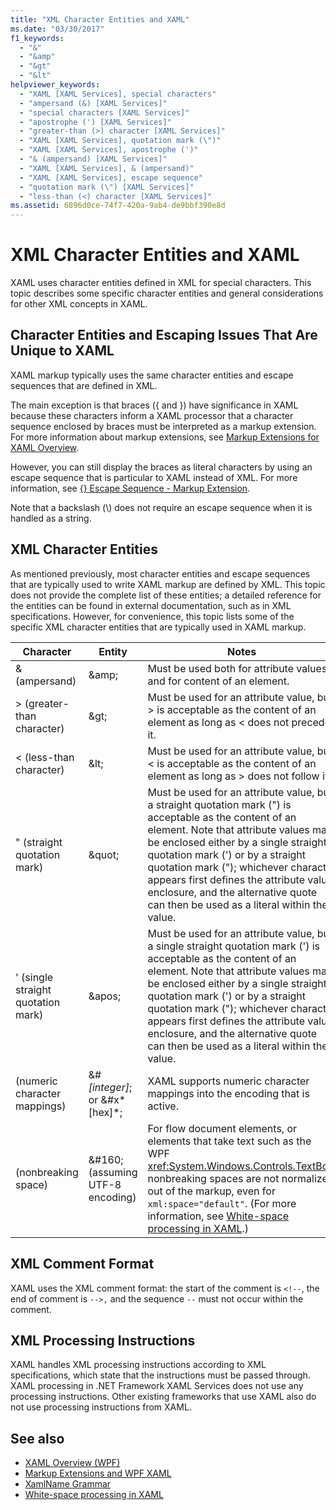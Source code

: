 ```yaml
---
title: "XML Character Entities and XAML"
ms.date: "03/30/2017"
f1_keywords: 
  - "&"
  - "&amp"
  - "&gt"
  - "&lt"
helpviewer_keywords: 
  - "XAML [XAML Services], special characters"
  - "ampersand (&) [XAML Services]"
  - "special characters [XAML Services]"
  - "apostrophe (') [XAML Services]"
  - "greater-than (>) character [XAML Services]"
  - "XAML [XAML Services], quotation mark (\")"
  - "XAML [XAML Services], apostrophe (')"
  - "& (ampersand) [XAML Services]"
  - "XAML [XAML Services], & (ampersand)"
  - "XAML [XAML Services], escape sequence"
  - "quotation mark (\") [XAML Services]"
  - "less-than (<) character [XAML Services]"
ms.assetid: 6896d0ce-74f7-420a-9ab4-de9bbf390e8d
---
```

# XML Character Entities and XAML
XAML uses character entities defined in XML for special characters. This topic describes some specific character entities and general considerations for other XML concepts in XAML.  
  
<a name="character_entities_and_escaping_issues_that_are_unique_to_xaml"></a>   
## Character Entities and Escaping Issues That Are Unique to XAML  
 XAML markup typically uses the same character entities and escape sequences that are defined in XML.  
  
 The main exception is that braces ({ and }) have significance in XAML because these characters inform a XAML processor that a character sequence enclosed by braces must be interpreted as a markup extension. For more information about markup extensions, see [Markup Extensions for XAML Overview](markup-extensions-overview.md).  
  
 However, you can still display the braces as literal characters by using an escape sequence that is particular to XAML instead of XML. For more information, see [{} Escape Sequence - Markup Extension](escape-sequence-markup-extension.md).  
  
 Note that a backslash (\\) does not require an escape sequence when it is handled as a string.  
  
<a name="xml_character_entities"></a>   
## XML Character Entities  
 As mentioned previously, most character entities and escape sequences that are typically used to write XAML markup are defined by XML. This topic does not provide the complete list of these entities; a detailed reference for the entities can be found in external documentation, such as in XML specifications. However, for convenience, this topic lists some of the specific XML character entities that are typically used in XAML markup.  
  
|Character|Entity|Notes|  
|---------------|------------|-----------|  
|& (ampersand)|\&amp;|Must be used both for attribute values and for content of an element.|  
|> (greater-than character)|\&gt;|Must be used for an attribute value, but > is acceptable as the content of an element as long as < does not precede it.|  
|< (less-than character)|\&lt;|Must be used for an attribute value, but \< is acceptable as the content of an element as long as > does not follow it.|  
|" (straight quotation mark)|\&quot;|Must be used for an attribute value, but a straight quotation mark (") is acceptable as the content of an element. Note that attribute values may be enclosed either by a single straight quotation mark (') or by a straight quotation mark ("); whichever character appears first defines the attribute value enclosure, and the alternative quote can then be used as a literal within the value.|  
|' (single straight quotation mark)|\&apos;|Must be used for an attribute value, but a single straight quotation mark (') is acceptable as the content of an element. Note that attribute values may be enclosed either by a single straight quotation mark (') or by a straight quotation mark ("); whichever character appears first defines the attribute value enclosure, and the alternative quote can then be used as a literal within the value.|  
|(numeric character mappings)|&#*[integer]*; or &#x*[hex]*;|XAML supports numeric character mappings into the encoding that is active.|  
|(nonbreaking space)|&\#160; (assuming UTF-8 encoding)|For flow document elements, or elements that take text such as the WPF <xref:System.Windows.Controls.TextBox>, nonbreaking spaces are not normalized out of the markup, even for `xml:space="default"`. (For more information, see [White-space processing in XAML](whitespace-processing-in-xaml.md).)|  
  
<a name="xml_comment_format"></a>   
## XML Comment Format  
 XAML uses the XML comment format: the start of the comment is `<!--`, the end of comment is `-->,` and the sequence `--` must not occur within the comment.  
  
<a name="xml_processing_instructions"></a>   
## XML Processing Instructions  
 XAML handles XML processing instructions according to XML specifications, which state that the instructions must be passed through. XAML processing in .NET Framework XAML Services  does not use any processing instructions. Other existing frameworks that use XAML also do not use processing instructions from XAML.  
  
## See also

- [XAML Overview (WPF)](../fundamentals/xaml.md)
- [Markup Extensions and WPF XAML](../../framework/wpf/advanced/markup-extensions-and-wpf-xaml.md)
- [XamlName Grammar](xamlname-grammar.md)
- [White-space processing in XAML](whitespace-processing-in-xaml.md)
